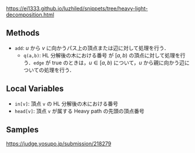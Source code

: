 https://ei1333.github.io/luzhiled/snippets/tree/heavy-light-decomposition.html

## Methods

- `add`: $u$ から $v$ に向かうパス上の頂点または辺に対して処理を行う．
    - `q(a,b)`: HL 分解後の木における番号 が $[a,b)$ の頂点に対して処理を行う．`edge` が true のときは，$u\in[a,b)$ について，$u$ から親に向かう辺についての処理を行う．

## Local Variables

- `in[v]`: 頂点 `v` の HL 分解後の木における番号
- `head[v]`: 頂点 `v` が属する Heavy path の先頭の頂点番号

## Samples

https://judge.yosupo.jp/submission/218279

